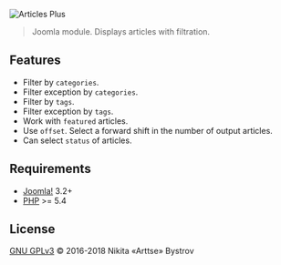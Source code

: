 ![Articles Plus](https://cdn.rawgit.com/Arttse/joomla.mod_articles_plus/master/logo.svg)

> Joomla module. Displays articles with filtration.


## Features

- Filter by `categories`.
- Filter exception by `categories`.
- Filter by `tags`.
- Filter exception by `tags`.
- Work with `featured` articles.
- Use `offset`. Select a forward shift in the number of output articles.
- Can select `status` of articles.


## Requirements

- [Joomla!](https://github.com/joomla/joomla-cms) 3.2+
- [PHP](http://www.php.net/) >= 5.4


## License

[GNU GPLv3](http://www.gnu.org/licenses/gpl-3.0.en.html) &copy; 2016-2018 Nikita «Arttse» Bystrov
